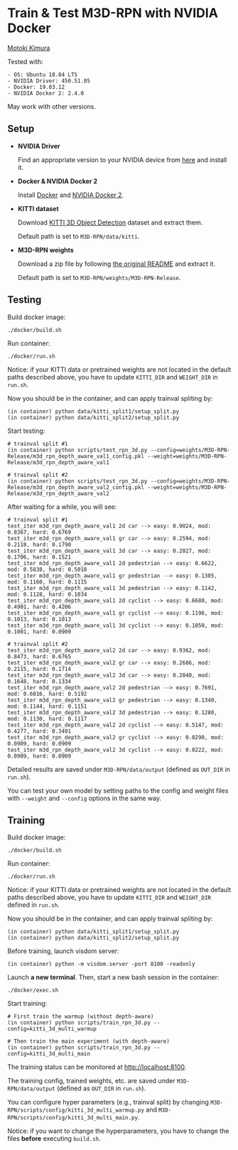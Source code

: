 # Train & Test M3D-RPN with NVIDIA Docker

[Motoki Kimura](https://github.com/motokimura)

Tested with:

```
- OS: Ubuntu 18.04 LTS
- NVIDIA Driver: 450.51.05
- Docker: 19.03.12
- NVIDIA Docker 2: 2.4.0
```

May work with other versions.

## Setup

- **NVIDIA Driver**

    Find an appropriate version to your NVIDIA device from [here](https://www.nvidia.com/Download/index.aspx) and install it.

- **Docker & NVIDIA Docker 2**

    Install [Docker](https://docs.docker.com/engine/install/ubuntu/)
and [NVIDIA Docker 2](https://github.com/NVIDIA/nvidia-docker/wiki/Installation-(version-2.0)).

- **KITTI dataset**

    Download [KITTI 3D Object Detection](http://www.cvlibs.net/datasets/kitti/eval_object.php?obj_benchmark=3d) dataset and extract them.

    Default path is set to `M3D-RPN/data/kitti`.

- **M3D-RPN weights**

    Download a zip file by following [the original README](https://github.com/garrickbrazil/M3D-RPN#testing)
and extract it.

    Default path is set to `M3D-RPN/weights/M3D-RPN-Release`.

## Testing

Build docker image:

```
./docker/build.sh
```

Run container:

```
./docker/run.sh
```

Notice: if your KITTI data or pretrained weights are not located in the default paths described above,
you have to update `KITTI_DIR` and `WEIGHT_DIR` in `run.sh`.

Now you should be in the container, and can apply trainval spliting by:

```
(in container) python data/kitti_split1/setup_split.py
(in container) python data/kitti_split2/setup_split.py
```

Start testing:

```
# trainval split #1
(in container) python scripts/test_rpn_3d.py --config=weights/M3D-RPN-Release/m3d_rpn_depth_aware_val1_config.pkl --weight=weights/M3D-RPN-Release/m3d_rpn_depth_aware_val1

# trainval split #2
(in container) python scripts/test_rpn_3d.py --config=weights/M3D-RPN-Release/m3d_rpn_depth_aware_val2_config.pkl --weight=weights/M3D-RPN-Release/m3d_rpn_depth_aware_val2
```

After waiting for a while, you will see:

```
# trainval split #1
test_iter m3d_rpn_depth_aware_val1 2d car --> easy: 0.9024, mod: 0.8367, hard: 0.6769
test_iter m3d_rpn_depth_aware_val1 gr car --> easy: 0.2594, mod: 0.2118, hard: 0.1790
test_iter m3d_rpn_depth_aware_val1 3d car --> easy: 0.2027, mod: 0.1706, hard: 0.1521
test_iter m3d_rpn_depth_aware_val1 2d pedestrian --> easy: 0.6622, mod: 0.5838, hard: 0.5018
test_iter m3d_rpn_depth_aware_val1 gr pedestrian --> easy: 0.1305, mod: 0.1160, hard: 0.1115
test_iter m3d_rpn_depth_aware_val1 3d pedestrian --> easy: 0.1142, mod: 0.1128, hard: 0.1034
test_iter m3d_rpn_depth_aware_val1 2d cyclist --> easy: 0.6680, mod: 0.4901, hard: 0.4206
test_iter m3d_rpn_depth_aware_val1 gr cyclist --> easy: 0.1196, mod: 0.1013, hard: 0.1013
test_iter m3d_rpn_depth_aware_val1 3d cyclist --> easy: 0.1050, mod: 0.1001, hard: 0.0909
```

```
# trainval split #2
test_iter m3d_rpn_depth_aware_val2 2d car --> easy: 0.9362, mod: 0.8473, hard: 0.6765
test_iter m3d_rpn_depth_aware_val2 gr car --> easy: 0.2686, mod: 0.2115, hard: 0.1714
test_iter m3d_rpn_depth_aware_val2 3d car --> easy: 0.2040, mod: 0.1648, hard: 0.1334
test_iter m3d_rpn_depth_aware_val2 2d pedestrian --> easy: 0.7691, mod: 0.6016, hard: 0.5192
test_iter m3d_rpn_depth_aware_val2 gr pedestrian --> easy: 0.1340, mod: 0.1144, hard: 0.1151
test_iter m3d_rpn_depth_aware_val2 3d pedestrian --> easy: 0.1280, mod: 0.1130, hard: 0.1117
test_iter m3d_rpn_depth_aware_val2 2d cyclist --> easy: 0.5147, mod: 0.4277, hard: 0.3491
test_iter m3d_rpn_depth_aware_val2 gr cyclist --> easy: 0.0290, mod: 0.0909, hard: 0.0909
test_iter m3d_rpn_depth_aware_val2 3d cyclist --> easy: 0.0222, mod: 0.0909, hard: 0.0909
```

Detailed results are saved under `M3D-RPN/data/output` 
(defined as `OUT_DIR` in `run.sh`).

You can test your own model by setting paths to the config and weight files
with `--weight` and `--config` options in the same way.

## Training

Build docker image:

```
./docker/build.sh
```

Run container:

```
./docker/run.sh
```

Notice: if your KITTI data or pretrained weights are not located in the default paths described above,
you have to update `KITTI_DIR` and `WEIGHT_DIR` defined in `run.sh`.

Now you should be in the container, and can apply trainval spliting by:

```
(in container) python data/kitti_split1/setup_split.py
(in container) python data/kitti_split2/setup_split.py
```

Before training, launch visdom server:

```
(in container) python -m visdom.server -port 8100 -readonly
```

Launch **a new terminal**.
Then, start a new bash session in the container:

```
./docker/exec.sh
```

Start training:

```
# First train the warmup (without depth-aware)
(in container) python scripts/train_rpn_3d.py --config=kitti_3d_multi_warmup

# Then train the main experiment (with depth-aware)
(in container) python scripts/train_rpn_3d.py --config=kitti_3d_multi_main
```

The training status can be monitored at [http://localhost:8100](http://localhost:8100).

The training config, trained weights, etc. are saved under `M3D-RPN/data/output` 
(defined as `OUT_DIR` in `run.sh`).

You can configure hyper parameters (e.g., trainval split) by changing
`M3D-RPN/scripts/config/kitti_3d_multi_warmup.py` and `M3D-RPN/scripts/config/kitti_3d_multi_main.py`.

Notice: if you want to change the hyperparameters, you have to change the files **before** executing `build.sh`.
